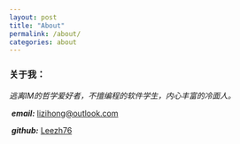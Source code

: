 ```yaml
---
layout: post
title: "About"
permalink: /about/
categories: about
---
```


### 关于我：

*逃离IM的哲学爱好者，不擅编程的软件学生，内心丰富的冷面人。*

​ ***email:***  [lizihong@outlook.com](mailto:lizihong@outlook.com)

​ ***github:***  [Leezh76](https://github.com/Leezh76)